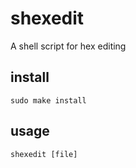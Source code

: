 # shexedit
A shell script for hex editing

## install
`sudo make install`

## usage
`shexedit [file]`
